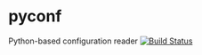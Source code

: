 pyconf
======

Python-based configuration reader
[![Build Status](https://travis-ci.org/bloggse/pyconf.svg)](https://travis-ci.org/bloggse/pyconf)
